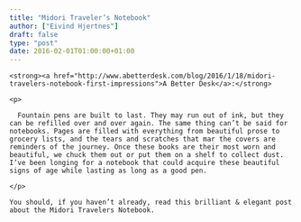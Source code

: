 ```yaml
---
title: "Midori Traveler’s Notebook"
author: ["Eivind Hjertnes"]
draft: false
type: "post"
date: 2016-02-01T01:00:00+01:00
---
```


<div class="HTML">
  <div></div>

<p>

</div>

```text
<strong><a href="http://www.abetterdesk.com/blog/2016/1/18/midori-travelers-notebook-first-impressions">A Better Desk</a>:</strong>
```

<div class="HTML">
  <div></div>

</p>

</div>

<div class="HTML">
  <div></div>

<blockquote>

</div>

```text
<p>

  Fountain pens are built to last. They may run out of ink, but they can be refilled over and over again. The same thing can’t be said for notebooks. Pages are filled with everything from beautiful prose to grocery lists, and the tears and scratches that mar the covers are reminders of the journey. Once these books are their most worn and beautiful, we chuck them out or put them on a shelf to collect dust. I’ve been longing for a notebook that could acquire these beautiful signs of age while lasting as long as a good pen.

</p>
```

<div class="HTML">
  <div></div>

</blockquote>

</div>

<div class="HTML">
  <div></div>

<p>

</div>

```text
You should, if you haven’t already, read this brilliant & elegant post about the Midori Travelers Notebook.
```

<div class="HTML">
  <div></div>

</p>

</div>
